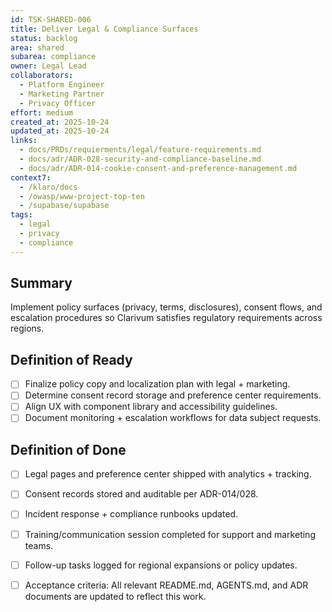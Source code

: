 ```yaml
---
id: TSK-SHARED-006
title: Deliver Legal & Compliance Surfaces
status: backlog
area: shared
subarea: compliance
owner: Legal Lead
collaborators:
  - Platform Engineer
  - Marketing Partner
  - Privacy Officer
effort: medium
created_at: 2025-10-24
updated_at: 2025-10-24
links:
  - docs/PRDs/requierments/legal/feature-requirements.md
  - docs/adr/ADR-028-security-and-compliance-baseline.md
  - docs/adr/ADR-014-cookie-consent-and-preference-management.md
context7:
  - /klaro/docs
  - /owasp/www-project-top-ten
  - /supabase/supabase
tags:
  - legal
  - privacy
  - compliance
---
```


## Summary
Implement policy surfaces (privacy, terms, disclosures), consent flows, and escalation procedures so Clarivum satisfies regulatory requirements across regions.

## Definition of Ready
- [ ] Finalize policy copy and localization plan with legal + marketing.
- [ ] Determine consent record storage and preference center requirements.
- [ ] Align UX with component library and accessibility guidelines.
- [ ] Document monitoring + escalation workflows for data subject requests.

## Definition of Done
- [ ] Legal pages and preference center shipped with analytics + tracking.
- [ ] Consent records stored and auditable per ADR-014/028.
- [ ] Incident response + compliance runbooks updated.
- [ ] Training/communication session completed for support and marketing teams.
- [ ] Follow-up tasks logged for regional expansions or policy updates.
- [ ] Acceptance criteria: All relevant README.md, AGENTS.md, and ADR documents are updated to reflect this work.

